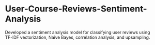 # User-Course-Reviews-Sentiment-Analysis
Developed a sentiment analysis model for classifying user reviews using TF-IDF vectorization, Naive Bayes, correlation analysis, and upsampling.
